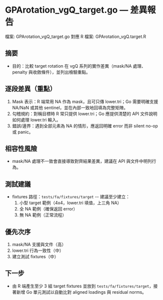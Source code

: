 # GPArotation_vgQ_target.go — 差異報告

檔案: GPArotation_vgQ_target.go
對應 R 檔案: GPArotation_vgQ.target.R

## 摘要

- 目的：比較 target rotation 在 vgQ 系列的實作差異（mask/NA 處理、penalty 與收斂條件），並列出檢驗重點。

## 逐段差異（重點）

1. Mask 表示：R 端常用 NA 作為 mask，且可只傳 lower.tri；Go 需要明確支援 NA/NaN 或其他 sentinel，並在內部一致地回填為完整矩陣。
2. 勾稽規約：對稱目標時 R 常只提供 lower.tri；Go 應提供清楚的 API 文件說明如何處理 lower.tri 輸入。
3. 錯誤/邊界：遇到全部元素為 NA 的情形，應返回明確 error 而非 silent no-op 或 panic。

## 相容性風險

- mask/NA 處理不一致會直接導致對齊結果差異，建議在 API 與文件中明列行為。

## 測試建議

- fixtures 路徑：`tests/fa/fixtures/target`
-- 建議至少建立：
  1. 小型 target 範例（4x4，lower.tri 填值，上三角 NA）
  2. 全 NA 範例（確保返回 error）
  3. 無 NA 範例（正常流程）

## 優先次序

1. mask/NA 支援與文件（高）
2. lower.tri 行為一致性（中）
3. 建立測試 fixtures（中）

## 下一步

- 由 R 端產生至少 3 組 target fixtures 並放到 `tests/fa/fixtures/target`，接著新增 Go 單元測試以自動比對 aligned loadings 與 residual norms。
